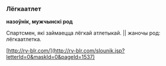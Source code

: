 ### Лёгкаатлет
**назоўнік, мужчынскі род**

Спартсмен, які займаецца лёгкай атлетыкай. || жаночы род: лёгкаатлетка.

<a rel="author">[http://rv-blr.com/](http://rv-blr.com/slounik.jsp?letterId=0&maskId=0&pageId=1537)</a>
